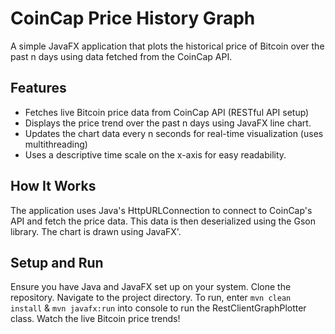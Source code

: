 # CoinCap Price History Graph
A simple JavaFX application that plots the historical price of Bitcoin over the past n days using data fetched from the CoinCap API.

## Features
- Fetches live Bitcoin price data from CoinCap API (RESTful API setup)
- Displays the price trend over the past n days using JavaFX line chart.
- Updates the chart data every n seconds for real-time visualization (uses multithreading)
- Uses a descriptive time scale on the x-axis for easy readability.

## How It Works
The application uses Java's HttpURLConnection to connect to CoinCap's API and fetch the price data. This data is then deserialized using the Gson library. The chart is drawn using JavaFX'.

## Setup and Run
Ensure you have Java and JavaFX set up on your system.
Clone the repository.
Navigate to the project directory.
To run, enter `mvn clean install` & `mvn javafx:run` into console to run the RestClientGraphPlotter class.
Watch the live Bitcoin price trends!


